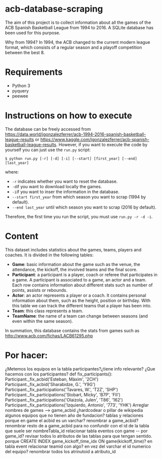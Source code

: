 # acb-database-scraping

The aim of this project is to collect information about all the games of the ACB Spanish Basketball League from 1994 to 2016.  A SQLite database has been used for this purpose.

Why from 1994? In 1994, the ACB changed to the current modern league format, which consists of a regular season and a playoff competition between the best 8. 

# Requirements
* Python 3
* pyquery
* peewee

# Instructions on how to execute
The database can be freely accessed from https://data.world/jgonzalezferrer/acb-1994-2016-spanish-basketball-league-results or https://www.kaggle.com/jgonzalezferrer/acb-spanish-basketball-league-results. However, if you want to execute the code by yourself you can just use the `run.py` script:

```
$ python run.py [-r] [-d] [-i] [--start] [first_year] [--end] [last_year]
```

where:

- `-r` indicates whether you want to reset the database.
- `-d`if you want to download locally the games.
- `-i`if you want to inser the information in the database.
- `--start first_year` from which season you want to scrap (1994 by default).
- `--end last_year` until which season you want to scrap (2016 by default).

Therefore, the first time you run the script, you must use `run.py -r -d -i`.

# Content
This dataset includes statistics about the games, teams, players and coaches. It is divided in the following tables:

* **Game**: basic information about the game such as the venue, the attendance, the kickoff, the involved teams and the final score.
* **Participant**: a participant is a player, coach or referee that participates in a game. A participant is associated to a game, an actor and a team. Each row contains information about different stats such as number of points, assists or rebounds.
* **Actor**: an actor represents a player or a coach. It contains personal information about them, such as the height, position or birthday. With this table we can track the different teams that a player has been into.
* **Team**: this class represents a team.
* **TeamName**: the name of a team can change between seasons (and even within the same season). 

In summation, this database contains the stats from games such as http://www.acb.com/fichas/LACB61295.php


# Por hacer:
¿Metemos los equipos en la tabla participantes?¿tiene info relevante?
¿Que hacemos con los participantes?
        def fix_participants():
        Participant._fix_acbid('Esteban, Màxim', '2CH')
        Participant._fix_acbid('Sharabidze, G.', 'Y9G')
        Participant._fix_participations('Tavares, W.', 'T2Z', 'SHP')
        Participant._fix_participations('Stobart, Micky', 'B7P', 'FII')
        Participant._fix_participations('Olaizola, Julen', 'T86', '162')
        Participant._fix_participations('Izquierdo, Antonio', '773', 'YHK')
Arreglar nombres de games --> game_acbid
¿hardcodear o pillar de wikipedia algunos equipos que no tienen año de fundacion?
tablas y relaciones
    porque en game el acbid es un varchar? renombrar a game_acbid? renombrar resto de a game_acbid para no confundir con el id de la tabla que suele ser nombreTabla_id
    relacionar tabla eventos con game -- por game_id?
    revisar todos lo atributos de las tablas para que tengan sentido.
    porque CREATE INDEX game_kickoff_time_idx ON game(kickoff_time)?
    en tabla event relacionar teamid con algo? en vez del varchar el id numerico del equipo?
    renombrar todos los atrinutoid a atributo_id

